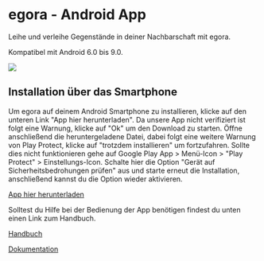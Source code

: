 # egora - Android App
Leihe und verleihe Gegenstände in deiner Nachbarschaft mit egora.

Kompatibel mit Android 6.0 bis 9.0.

![](https://github.com/NanaMuffin/egora/blob/master/logo.png)

## Installation über das Smartphone
Um egora auf deinem Android Smartphone zu installieren, klicke auf den unteren Link "App hier herunterladen". Da unsere App nicht verifiziert ist folgt eine Warnung, klicke auf "Ok" um den Download zu starten. Öffne anschließend die heruntergeladene Datei, dabei folgt eine weitere Warnung von Play Protect, klicke auf "trotzdem installieren" um fortzufahren. Sollte dies nicht funktionieren gehe auf Google Play App > Menü-Icon > "Play Protect" > Einstellungs-Icon. Schalte hier die Option "Gerät auf Sicherheitsbedrohungen prüfen" aus und starte erneut die Installation, anschließend kannst du die Option wieder aktivieren.

[App hier herunterladen](https://srv-file4.gofile.io/download/fO080s/egora_app_v01.apk)

Solltest du Hilfe bei der Bedienung der App benötigen findest du unten einen Link zum Handbuch.

[Handbuch](https://github.com/NanaMuffin/egora/blob/master/egora_Handbuch.pdf)

[Dokumentation](https://github.com/NanaMuffin/egora/blob/master/egora_Dokumentation.pdf)

